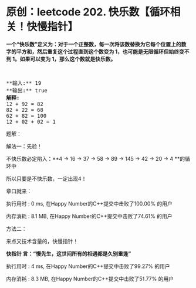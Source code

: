 # 原创：leetcode 202. 快乐数【循环相关！快慢指针】

**一个“快乐数”定义为：对于一个正整数，每一次将该数替换为它每个位置上的数字的平方和，然后重复这个过程直到这个数变为 1，也可能是无限循环但始终变不到 1。如果可以变为 1，那么这个数就是快乐数。**

 

> 
<pre>
**输入:** 19
**输出:** true
<strong>解释: 
</strong>12 + 92 = 82
82 + 22 = 68
62 + 82 = 100
12 + 02 + 02 = 1 </pre>


题解：

解法一：先验！

不快乐数必定陷入：**4 → 16 → 37 → 58 → 89 → 145 → 42 → 20 → 4 **的循环中

所以只要是不快乐数，一定出现4！

章口就来：

执行用时 : 0 ms, 在Happy Number的C++提交中击败了100.00% 的用户

内存消耗 : 8.1 MB, 在Happy Number的C++提交中击败了74.61% 的用户

方法二：

来点又技术含量的，快慢指针！

**快指针 言：“慢先生，这世间所有的相遇都是久别重逢”**

执行用时 : 4 ms, 在Happy Number的C++提交中击败了99.27% 的用户

内存消耗 : 8.3 MB, 在Happy Number的C++提交中击败了51.77% 的用户

 

 

 
